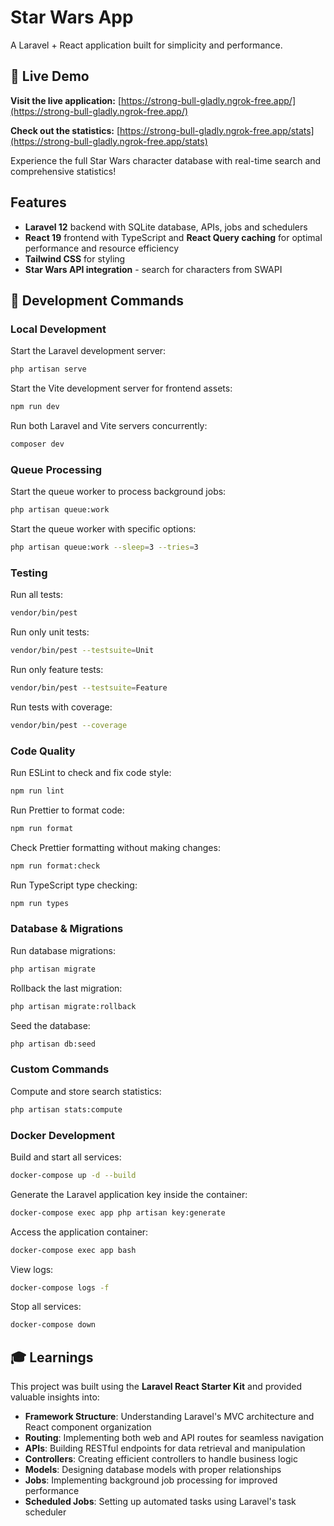 # Star Wars App

A Laravel + React application built for simplicity and performance.

## 🌟 Live Demo

**Visit the live application:** [https://strong-bull-gladly.ngrok-free.app/](https://strong-bull-gladly.ngrok-free.app/)

**Check out the statistics:** [https://strong-bull-gladly.ngrok-free.app/stats](https://strong-bull-gladly.ngrok-free.app/stats)

Experience the full Star Wars character database with real-time search and comprehensive statistics!

## Features

- **Laravel 12** backend with SQLite database, APIs, jobs and schedulers
- **React 19** frontend with TypeScript and **React Query caching** for optimal performance and resource efficiency
- **Tailwind CSS** for styling
- **Star Wars API integration** - search for characters from SWAPI

## 🚀 Development Commands

### Local Development

Start the Laravel development server:
```bash
php artisan serve
```

Start the Vite development server for frontend assets:
```bash
npm run dev
```

Run both Laravel and Vite servers concurrently:
```bash
composer dev
```

### Queue Processing

Start the queue worker to process background jobs:
```bash
php artisan queue:work
```

Start the queue worker with specific options:
```bash
php artisan queue:work --sleep=3 --tries=3
```

### Testing

Run all tests:
```bash
vendor/bin/pest
```

Run only unit tests:
```bash
vendor/bin/pest --testsuite=Unit
```

Run only feature tests:
```bash
vendor/bin/pest --testsuite=Feature
```

Run tests with coverage:
```bash
vendor/bin/pest --coverage
```

### Code Quality

Run ESLint to check and fix code style:
```bash
npm run lint
```

Run Prettier to format code:
```bash
npm run format
```

Check Prettier formatting without making changes:
```bash
npm run format:check
```

Run TypeScript type checking:
```bash
npm run types
```

### Database & Migrations

Run database migrations:
```bash
php artisan migrate
```

Rollback the last migration:
```bash
php artisan migrate:rollback
```

Seed the database:
```bash
php artisan db:seed
```

### Custom Commands

Compute and store search statistics:
```bash
php artisan stats:compute
```

### Docker Development

Build and start all services:
```bash
docker-compose up -d --build
```

Generate the Laravel application key inside the container:
```bash
docker-compose exec app php artisan key:generate
```

Access the application container:
```bash
docker-compose exec app bash
```

View logs:
```bash
docker-compose logs -f
```

Stop all services:
```bash
docker-compose down
```

## 🎓 Learnings

This project was built using the **Laravel React Starter Kit** and provided valuable insights into:

- **Framework Structure**: Understanding Laravel's MVC architecture and React component organization
- **Routing**: Implementing both web and API routes for seamless navigation
- **APIs**: Building RESTful endpoints for data retrieval and manipulation
- **Controllers**: Creating efficient controllers to handle business logic
- **Models**: Designing database models with proper relationships
- **Jobs**: Implementing background job processing for improved performance
- **Scheduled Jobs**: Setting up automated tasks using Laravel's task scheduler
